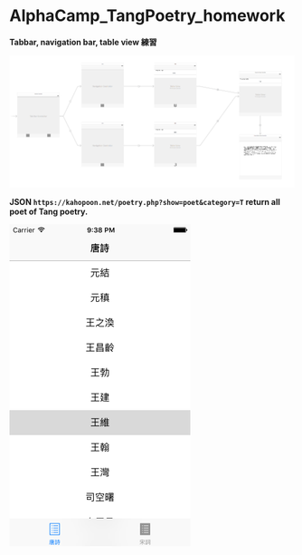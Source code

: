 # AlphaCamp_TangPoetry_homework

**Tabbar, navigation bar, table view 練習**

![Alt text](/screenshot/storyboard.png?raw=true "storyboard")

**JSON `https://kahopoon.net/poetry.php?show=poet&category=T` return all poet of Tang poetry.**

![Alt text](/screenshot/Tang_main.png?raw=true "Tang_main")
